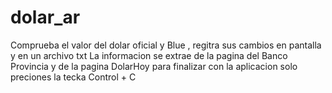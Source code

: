 # dolar_ar
Comprueba el valor del dolar oficial y Blue , regitra sus cambios en pantalla y en un archivo txt
La informacion se extrae de la pagina del Banco Provincia y de la pagina DolarHoy
para finalizar con la aplicacion solo preciones la tecka Control + C
